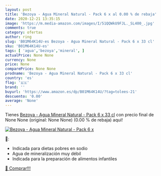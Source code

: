 ```yaml
---
layout: post
title: 'Bezoya - Agua Mineral Natural - Pack 6 x al 0.00 % de rebaja'
date: 2020-12-21 13:35:15
image: 'https://m.media-amazon.com/images/I/51QQWkU9FJL._SL400_.jpg'
comments: true
category: ofertas
author: ring
slug: 'B01M64K14U-es Bezoya - Agua Mineral Natural - Pack 6 x 33 cl'
sku: 'B01M64K14U-es'
tags: [ 'agua','bezoya','mineral', ]
actualPrice: None None
currency: None
price: None
comparePrice: None None
prodname: 'Bezoya - Agua Mineral Natural - Pack 6 x 33 cl'
country: 'es'
flag: '🇪🇸'
brand: ''
buyurl: 'https://www.amazon.es/dp/B01M64K14U/?tag=tolees-21'
descuento: '0.00'
average: 'None'
---
```


Tienes [Bezoya - Agua Mineral Natural - Pack 6 x 33 cl](https://www.amazon.es/dp/B01M64K14U/?tag=tolees-21) con precio final de  None None (original: None None) (0.00 %  de rebaja) aqui!

[![Bezoya - Agua Mineral Natural - Pack 6 x](https://m.media-amazon.com/images/I/51QQWkU9FJL._SL400_.jpg)](https://www.amazon.es/dp/B01M64K14U/?tag=tolees-21)

🔎:

- Indicada para dietas pobres en sodio
- Agua de mineralización muy débil
- Indicada para la preparación de alimentos infantiles

[🛒 Comprar!!!](https://www.amazon.es/dp/B01M64K14U/?tag=tolees-21)
